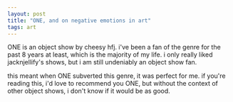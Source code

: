 ```yaml
---
layout: post
title: "ONE, and on negative emotions in art"
tags: art
---
```


ONE is an object show by cheesy hfj. i've been a fan of the genre for the past 8 years at least, which is the majority of my life. i only really liked jacknjellify's shows, but i am still undeniably an object show fan.

this meant when ONE subverted this genre, it was perfect for me. if you're reading this, i'd love to recommend you ONE, but without the context of other object shows, i don't know if it would be as good.